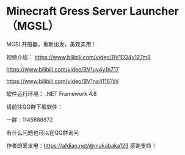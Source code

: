 # Minecraft Gress Server Launcher（MGSL）

MGSL开服器，重新出发，美观实用！

视频介绍：
https://www.bilibili.com/video/BV1D34y127m8

https://www.bilibili.com/video/BV1uy4y1n717

https://www.bilibili.com/video/BV1na41167sV

软件运行环境： .NET Framework 4.8

请前往QQ群下载软件：

一群：1145888872

有什么问题也可以在QQ群询问

作者的爱发电：https://afdian.net/@makabaka123 感谢支持！

